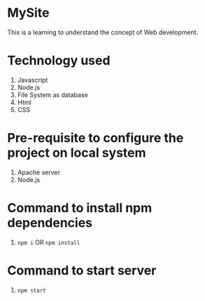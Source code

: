 # MySite #
This is a learning to understand the concept of Web development.

# Technology used #
1. Javascript
2. Node.js
3. File System as database
4. Html
6. CSS

# Pre-requisite to configure the project on local system #
1. Apache server
2. Node.js

# Command to install npm dependencies #
1. `npm i` OR `npm install`

# Command to start server #
1. `npm start`

